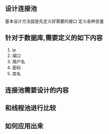 ## 设计连接池
基本设计方法就是先定义好需要的接口
定义各种变量

## 针对于数据库,需要定义的如下内容
1. ip
2. 端口
3. 用户名
4. 密码
5. 库名

## 连接池需要设计的内容



## 和线程池进行比较

## 如何应用出来